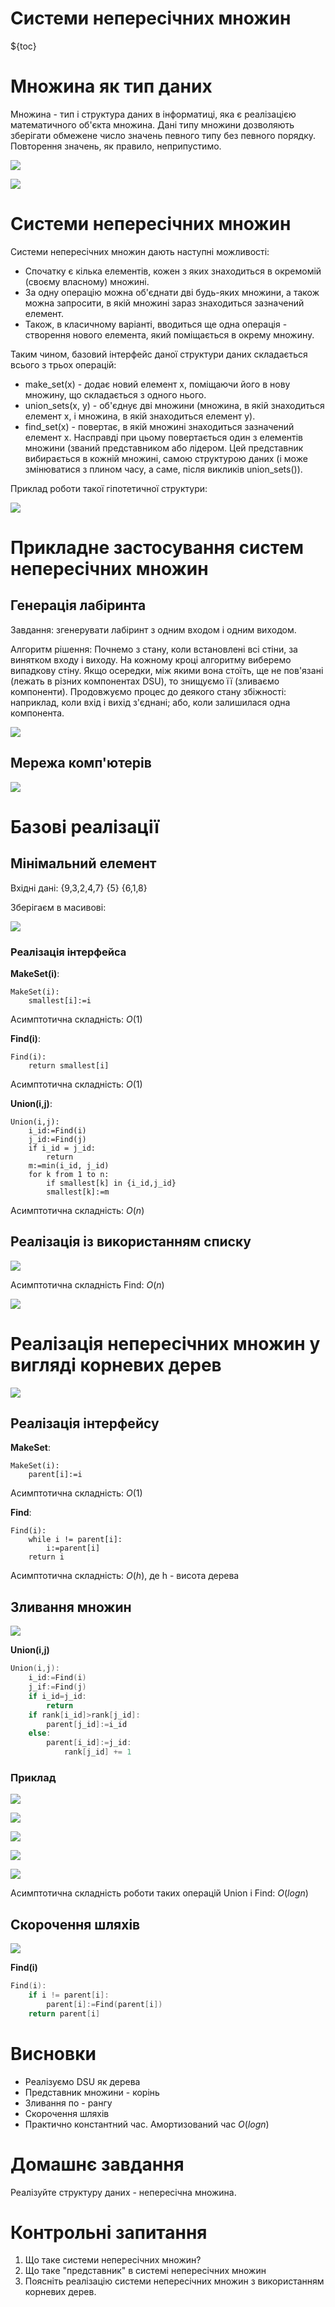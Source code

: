 # Системи непересічних множин

${toc}

# Множина як тип даних

Множина - тип і структура даних в інформатиці, яка є реалізацією математичного об'єкта множина. Дані типу множини дозволяють зберігати обмежене число значень певного типу без певного порядку. Повторення значень, як правило, неприпустимо.

![](../resources/img/dsu/img-1.png)

![](../resources/img/dsu/img-1.gif)

# Системи непересічних множин

Системи непересічних множин дають наступні можливості:
- Спочатку є кілька елементів, кожен з яких знаходиться в окремомій (своєму власному) множині.
- За одну операцію можна об'єднати дві будь-яких множини, а також можна запросити, в якій множині зараз знаходиться зазначений елемент.
- Також, в класичному варіанті, вводиться ще одна операція - створення нового елемента, який поміщається в окрему множину.

Таким чином, базовий інтерфейс даної структури даних складається всього з трьох операцій:
- make_set(x) - додає новий елемент x, поміщаючи його в нову множину, що складається з одного нього.
- union_sets(x, y) - об'єднує дві множини (множина, в якій знаходиться елемент x, і множина, в якій знаходиться елемент y).
- find_set(x) - повертає, в якій множині знаходиться зазначений елемент x. Насправді при цьому повертається один з елементів множини (званий представником або лідером. Цей представник вибирається в кожній множині, самою структурою даних (і може змінюватися з плином часу, а саме, після викликів union_sets()).

Приклад роботи такої гіпотетичної структури:

![](../resources/img/dsu/img-2.png)

# Прикладне застосування систем непересічних множин

## Генерація лабіринта

Завдання: згенерувати лабіринт з одним входом і одним виходом.

Алгоритм рішення:
Почнемо з стану, коли встановлені всі стіни, за винятком входу і виходу.
На кожному кроці алгоритму виберемо випадкову стіну. Якщо осередки, між якими вона стоїть, ще не пов'язані (лежать в різних компонентах DSU), то знищуємо її (зливаємо компоненти).
Продовжуємо процес до деякого стану збіжності: наприклад, коли вхід і вихід з'єднані; або, коли залишилася одна компонента.

![](../resources/img/dsu/img-4.png)

## Мережа комп'ютерів

![](../resources/img/dsu/img-3.png)

# Базові реалізації

## Мінімальний елемент

Вхідні дані: {9,3,2,4,7} {5} {6,1,8}

Зберігаєм в масивові:

![](../resources/img/dsu/img-5.png)

### Реалізація інтерфейса

**MakeSet(i)**:
```
MakeSet(i):
    smallest[i]:=i
```

Асимптотична складність: $O(1)$

**Find(i)**:
```
Find(i):
    return smallest[i]
```

Асимптотична складність: $O(1)$

**Union(i,j)**:
```
Union(i,j):
    i_id:=Find(i)
    j_id:=Find(j)
    if i_id = j_id:
        return
    m:=min(i_id, j_id)
    for k from 1 to n:
        if smallest[k] in {i_id,j_id}
        smallest[k]:=m
```

Асимптотична складність: $O(n)$

## Реалізація із використанням списку

![](../resources/img/dsu/img-6.png)

Асимптотична складність Find: $O(n)$

![](../resources/img/dsu/img-7.png)

# Реалізація непересічних множин у вигляді корневих дерев

![](../resources/img/dsu/img-8.png)

## Реалізація інтерфейсу

**MakeSet**:
```
MakeSet(i):
    parent[i]:=i
```

Асимптотична складність: $O(1)$

**Find**:
```
Find(i):
    while i != parent[i]:
        i:=parent[i]
    return i
```

Асимптотична складність: $O(h)$, де h - висота дерева

## Зливання множин

![](../resources/img/dsu/img-9.png)

**Union(i,j)**
```cpp
Union(i,j):
    i_id:=Find(i)
    j_if:=Find(j)
    if i_id=j_id:
        return
    if rank[i_id]>rank[j_id]:
        parent[j_id]:=i_id
    else:
        parent[i_id]:=j_id:
            rank[j_id] += 1
```

### Приклад

![](../resources/img/dsu/img-10.png)

![](../resources/img/dsu/img-11.png)

![](../resources/img/dsu/img-12.png)

![](../resources/img/dsu/img-13.png)

![](../resources/img/dsu/img-14.png)

Асимптотична складність роботи таких операцій Union і Find: $O(logn)$

## Скорочення шляхів

![](../resources/img/dsu/img-15.png)

**Find(i)**
```cpp
Find(i):
    if i != parent[i]:
        parent[i]:=Find(parent[i])
    return parent[i]
```

# Висновки

- Реалізуємо DSU як дерева
- Представник множини - корінь
- Зливання по - рангу
- Скорочення шляхів
- Практично константний час. Амортизований час $O(logn)$

# Домашнє завдання

Реалізуйте структуру даних - непересічна множина.

# Контрольні запитання

1. Що таке системи непересічних множин?
2. Що таке "представник" в системі непересічних множин
3. Поясніть реалізацію системи непересічних множин з використанням корневих дерев.




